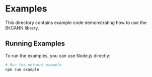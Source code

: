 # Examples

This directory contains example code demonstrating how to use the BitCANN library.

## Running Examples

To run the examples, you can use Node.js directly:

```bash
# Run the network example
npm run example
```